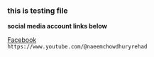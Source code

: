 ### this is testing file
__social media account links below__  

[Facebook](https://www.facebook.com/@naeemchowdhuryrehad)   
`https://www.youtube.com/@naeemchowdhuryrehad`